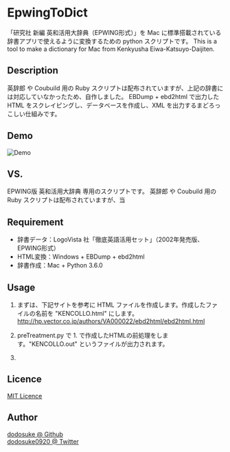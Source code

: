 # EpwingToDict
「研究社 新編 英和活用大辞典（EPWING形式）」を Mac に標準搭載されている辞書アプリで使えるように変換するための python スクリプトです。
This is a tool to make a dictionary for Mac from Kenkyusha Eiwa-Katsuyo-Daijiten.

## Description
英辞郎 や Coubuild 用の Ruby スクリプトは配布されていますが、上記の辞書には対応していなかったため、自作しました。
EBDump + ebd2html で出力した HTML をスクレイピングし、データベースを作成し、XML を出力するまどろっこしい仕組みです。

## Demo
![Demo](https://github.com/dodosuke/EpwingToDict/demo.png)

## VS.
EPWING版 英和活用大辞典 専用のスクリプトです。
英辞郎 や Coubuild 用の Ruby スクリプトは配布されていますが、当

## Requirement
* 辞書データ：LogoVista 社「徹底英語活用セット」（2002年発売版、EPWING形式）
* HTML変換：Windows + EBDump + ebd2html
* 辞書作成：Mac + Python 3.6.0

## Usage
1. まずは、下記サイトを参考に HTML ファイルを作成します。作成したファイルの名前を "KENCOLLO.html" にします。
http://hp.vector.co.jp/authors/VA000022/ebd2html/ebd2html.html

2. preTreatment.py で 1. で作成したHTMLの前処理をします。"KENCOLLO.out" というファイルが出力されます。

3.



## Licence
[MIT Licence](https://github.com/dodosuke/EpwingToDict/LICENCE)

## Author
[dodosuke @ Github](https://github.com/dodosuke)  
[dodosuke0920 @ Twitter](https://twitter.com/dodosuke0920)
